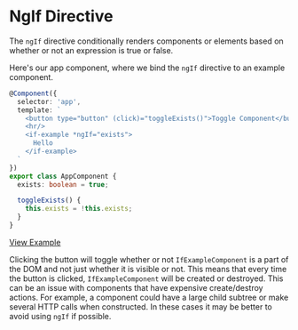 # NgIf Directive

The `ngIf` directive conditionally renders components or elements based on whether or not an expression is true or false.

Here's our app component, where we bind the `ngIf` directive to an example component.

```typescript
@Component({
  selector: 'app',
  template: `
    <button type="button" (click)="toggleExists()">Toggle Component</button>
    <hr/>
    <if-example *ngIf="exists">
      Hello
    </if-example>
  `
})
export class AppComponent {
  exists: boolean = true;

  toggleExists() {
    this.exists = !this.exists;
  }
}
```
[View Example](https://plnkr.co/edit/zzxw8D1DmNw1Mdea7app?p=preview)

Clicking the button will toggle whether or not `IfExampleComponent` is a part of the DOM and not just whether it is visible or not. This means that every time the button is clicked, `IfExampleComponent` will be created or destroyed. This can be an issue with components that have expensive create/destroy actions. For example, a component could have a large child subtree or make several HTTP calls when constructed. In these cases it may be better to avoid using `ngIf` if possible.
